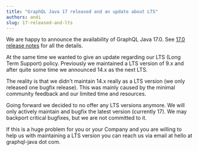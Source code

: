 ```yaml
---
title: "GraphQL Java 17 released and an update about LTS"
authors: andi
slug: 17-released-and-lts
---
```


We are happy to announce the availability of GraphQL Java 17.0.
See [17.0 release notes](https://github.com/graphql-java/graphql-java/releases/tag/v17.0) for all the details.

At the same time we wanted to give an update regarding our LTS (Long Term Support) policy.
Previously we maintained a LTS version of 9.x and after quite some time we announced 14.x as the next LTS.

The reality is that we didn't maintain 14.x really as a LTS version (we only released one bugfix release).
This was mainly caused by the minimal community feedback and our limited time and resources.

Going forward we decided to no offer any LTS versions anymore. We will only actively maintain and bugfix
the latest version (currently 17). We may backport critical bugfixes, but we are not committed to it.

If this is a huge problem for you or your Company and you are willing to help us with maintaining a LTS
version you can reach us via email at
hello at graphql-java dot com.

